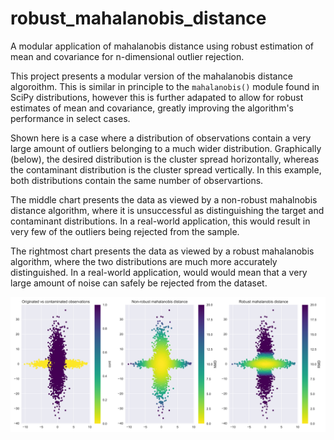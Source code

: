 # robust_mahalanobis_distance
A modular application of mahalanobis distance using robust estimation of mean and covariance for n-dimensional outlier rejection.

This project presents a modular version of the mahalanobis distance algoroithm. This is similar in principle to the `mahalanobis()` module found in SciPy distributions, however this is further adapated to allow for robust estimates of mean and covariance, greatly improving the algorithm's performance in select cases. 

Shown here is a case where a distribution of observations contain a very large amount of outliers belonging to a much wider distribution. Graphically (below), the desired distribution is the cluster spread horizontally, whereas the contaminant distribution is the cluster spread vertically. In this example, both distributions contain the same number of observartions.

The middle chart presents the data as viewed by a non-robust mahalnobis distance algorithm, where it is unsuccessful as distinguishing the target and contaminant distributions. In a real-world application, this would result in very few of the outliers being rejected from the sample.

The rightmost chart presents the data as viewed by a robust mahalanobis algorithm, where the two distributions are much more accurately distinguished. In a real-world application, would would mean that a very large amount of noise can safely be rejected from the dataset.

![alt text](https://github.com/MatthewAckman/robust_mahalanobis_distance/blob/43c97eb4abd8f5f63f5422b469d70e28579b0391/example.svg?raw=True)
